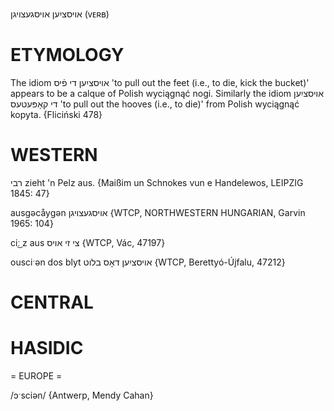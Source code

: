 אויסציִען
אויסגעצויגן
(ᴠᴇʀʙ)

ETYMOLOGY
===========
The idiom אויסציִען די פֿיס 'to pull out the feet (i.e., to die, kick the bucket)' appears to be a calque of Polish wyciągnąć nogi. Similarly the idiom אויסציִען די קאָפּעטעס 'to pull out the hooves (i.e., to die)' from Polish wyciągnąć kopyta. 
{Fliciński 478}

WESTERN
========

רבי zieht 'n Pelz aus.
{Maißim un Schnokes vun e Handelewos, LEIPZIG 1845: 47}

ausgəcåygən אויסגעצויגן {WTCP, NORTHWESTERN HUNGARIAN, Garvin 1965: 104}

ciː͜ z aus צי זי אויס {WTCP, Vác, 47197}

ousciˑən dos blyt אויסציִען דאָס בלוט {WTCP, Berettyó-Újfalu, 47212}

CENTRAL
========

HASIDIC
=======
= EUROPE = 

/ɔˑsciən/ {Antwerp, Mendy Cahan}